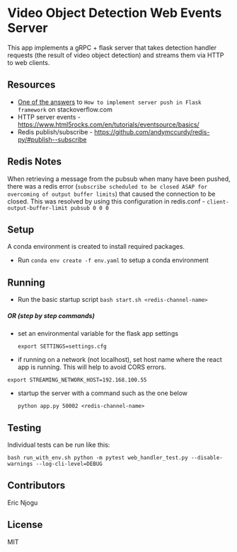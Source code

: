 # Video Object Detection Web Events Server
This app implements a gRPC + flask server that takes detection handler requests (the result of video object detection) and streams them via HTTP to web clients.

## Resources
- [One of the answers](https://stackoverflow.com/a/12236019/315385) to `How to implement server push in Flask framework` on stackoverflow.com
- HTTP server events - https://www.html5rocks.com/en/tutorials/eventsource/basics/
- Redis publish/subscribe - https://github.com/andymccurdy/redis-py/#publish--subscribe

## Redis Notes
When retrieving a message from the pubsub when many have been pushed, there was a redis error (`subscribe scheduled to be closed ASAP for overcoming of output buffer limits`) that caused the connection to be closed. This was resolved by using this configuration in redis.conf - `client-output-buffer-limit pubsub 0 0 0`

## Setup
A conda environment is created to install required packages.
 - Run `conda env create -f env.yaml` to setup a conda environment

## Running
- Run the basic startup script
  `bash start.sh <redis-channel-name>`

##### OR (step by step commands)
- set an environmental variable for the flask app settings

    `export SETTINGS=settings.cfg`
- if running on a network (not localhost), set host name where the react app is running. This will help to avoid CORS errors.

 `export STREAMING_NETWORK_HOST=192.168.100.55`

- startup the server with a command such as the one below

  `python app.py 50002 <redis-channel-name>`

## Testing
Individual tests can be run like this:

`bash run_with_env.sh python -m pytest web_handler_test.py --disable-warnings --log-cli-level=DEBUG`

## Contributors
Eric Njogu

## License
MIT
